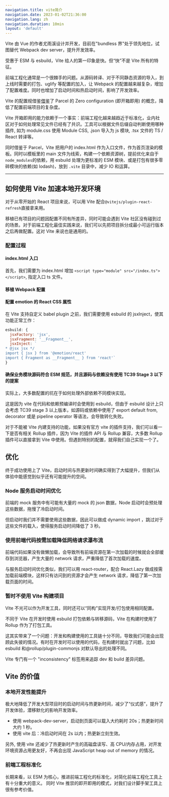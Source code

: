 ```yaml
---
navigation.title: vite简介
navigation.date: 2023-01-02T21:36:00
navigation.lang: zh
navigation.duration: 10min
layout: 'default'
---
```


Vite 由 Vue 的作者尤雨溪设计并开发，目前在"bundless 界"处于领先地位，试图替代 Webpack dev server，提升开发效率。

受惠于 ESM 与 esbuild，Vite 给人的第一印象是快。但“快”不是 Vite 所有的特征。

前端工程化通常是一个很棘手的问题。从源码转译、对于不同静态资源的导入，到上线时需要的打包、uglify 等配置的加入，让 Webpack 的配置越来越复杂，增加了配置难度。同时也增加了启动时间和热启动时间，影响了开发效率。

Vite 的配置规借鉴[借鉴](https://twitter.com/youyuxi/status/1460406787757072386?s=21)了 Parcel 的 Zero configuration (即开箱即用) 的概念，降低了配置前端项目的复杂度。

Vite 开箱即用的能力依赖于一个事实：前端工程化越来越趋近于标准化，业内社区对于如何处理常见文件已经有了共识。工具可以根据文件后缀自动判断使用哪种插件, 如为 module.css 使用 Module CSS, .json 导入为 js 模块, .tsx 文件的 TS / React 转译等。

同时借鉴于 Parcel，Vite 把用户的 index.html 作为入口文件，作为首页渲染的模板。同时以模板里的 main 文件为线索，构建一个依赖资源树，提前优化来自于`node_modules`的依赖，用 esbuild 处理为更标准的 ESM 模块、或是打包有很多零碎模块的依赖(如 lodash)，放到 `.vite` 目录中，减少 IO 和运算。

---

## 如何使用 Vite 加速本地开发环境

对于从零开始的 React 项目来说，可以用 Vite 配合`@vitejs/plugin-react-refresh`直接拿来用。

移植已有项目的问题因配置不同有所差异，同时可能会遇到 Vite 社区没有碰到过的场景。对于前端工程化最佳实践来说，我们可以先把项目拆分成最小可运行版本之后再做配置。这对 Vite 来说也是通用的。

### 配置过程

#### index.html 入口

首先，我们需要为 index.html 增加 `<script type="module" src="/index.ts"></script>`, 指定入口 ts 文件。

#### 移植 Webpack 配置

#### 配置 emotion 的 React CSS 属性

在 Vite 支持自定义 babel plugin 之前，我们需要使用 esbuild 的 jsxInject，使其功能正常工作：

```js
esbuild: {
  jsxFactory: 'jsx',
  jsxFragment: '__Fragment__',
  jsxInject: `
* @jsx jsx */
import { jsx } from '@emotion/react'
import { Fragment as __Fragment__ } from 'react'`
}
```

#### 确保业务模块源码符合 ESM 规范，并且源码与依赖没有使用 TC39 Stage 3 以下的提案

实际上，大多数配置的坑在于如何处理外部依赖不同模块实现。

这是因为 vite 在代码和依赖预编译时会使用到 esbuild，但由于 esbuild 设计上只会考虑 TC39 stage 3 以上版本，如源码或依赖中使用了 export default from, decorator 或是 pipeline operator 等语法，会导致转化失败。

对于不能被 Vite 内建支持的功能，如果没有官方 vite 的插件支持，我们可以看一下是否有相关 Rollup 插件，因为 Vite 的插件 API 与 Rollup 兼容，大多数 Rollup 插件可以直接拿到 Vite 中使用。但遇到特别的配置，就得我们自己实现一个了。

## 优化

终于成功使用上了 Vite，启动时间与热更新时间确实得到了大幅提升，但我们从体验中能感觉到似乎还有可能提升的空间。

### Node 服务启动时间优化

前端的 mock 服务中有可能有大量的 mock 的 json 数据，Node 启动时会预处理这些数据，拖慢了冷启动时间。

但启动时我们并不需要使用这些数据，因此可以做成 dynamic import ，跳过对于这些文件的载入，使得服务启动时间降低了 3 秒。

### 使用前端代码按需加载降低网络请求瀑布流

前端代码如果没有做懒加载，会导致所有前端资源在第一次加载的时候就会全部缓存到浏览器，产生大量的 network 请求，严重降低了首次加载的速度。

与服务启动时间优化类似，我们可以用 react-router，配合 React.Lazy 做成按需加载前端模块，这样只有访问到的资源才会产生 network 请求，降低了第一次加载页面的时间。

### 暂时不使用 Vite 构建项目

Vite 不光可以作为开发工具，同时还可以“同构”实现开发/打包使用相同配置。

不同于 Vite 在开发时使用 esbuild 打包依赖与转移源码，Vite 在构建时使用了 Rollup 作为了打包工具。

这其实带来了一个问题：开发和构建使用的工具链十分不同，导致我们可能会出现顾此失彼的情况。有时在开发时可以使用的代码，在构建时就出了问题，比如 esbuild 和@rollup/plugin-commonjs 对默认导出的处理不同。

Vite 专门有一个 "inconsistency" 标签用来追踪 dev 和 build 差异问题。

## Vite 的价值

### 本地开发性能提升

极大地降低了开发大型项目时的启动时间与热更新时间，减少了“仪式感”，提升了开发体验，潜移默化的影响开发效率。

- 使用 webpack-dev-server，启动到页面可以载入大约耗时 20s；热更新时间大约 1 秒。
- 使用 vite 后：冷启动时间在 2s 以内；热更新立刻生效。

另外, 使用 vite 还减少了热更新时产生的高磁盘读写、高 CPU/内存占用，对开发环境资源占用更友好，不再会出现 JavaScript heap out of memory 的情况。

### 前端工程标准化

长期来看，以 ESM 为核心，推进前端工程化的标准化，对简化前端工程化工具上有十分重大的意义。
同时 Vite 推崇的即开即用的模式，对我们设计脚手架工具上很有参考价值。

